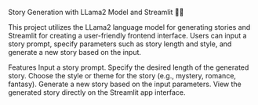 Story Generation with LLama2 Model and Streamlit 📖🤖

This project utilizes the LLama2 language model for generating stories and Streamlit for creating a user-friendly frontend interface. Users can input a story prompt, specify parameters such as story length and style, and generate a new story based on the input.

Features
Input a story prompt.
Specify the desired length of the generated story.
Choose the style or theme for the story (e.g., mystery, romance, fantasy).
Generate a new story based on the input parameters.
View the generated story directly on the Streamlit app interface.
